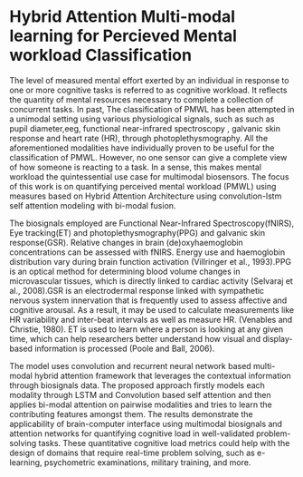 # Hybrid Attention Multi-modal learning for Percieved Mental workload Classification
The level of measured mental effort exerted by an individual in response to one or more cognitive tasks is referred to as cognitive workload. It reflects the quantity of mental resources necessary to complete a collection of concurrent tasks.
In past, The classification of PMWL has been attempted in a unimodal setting using various physiological signals, such as such as pupil diameter,eeg, functional near-infrared spectroscopy , galvanic skin response  and heart rate (HR), through photoplethysmography. All the aforementioned modalities have individually proven to be useful for the classification of PMWL. However,  no one sensor can give a complete view of how someone is reacting to a task. In a sense, this makes mental workload the quintessential use case for multimodal biosensors. The focus of this work is on quantifying perceived mental workload (PMWL) using measures based on Hybrid Attention Architecture using convolution-lstm self attention modeling with bi-modal fusion.

The biosignals employed are Functional Near-Infrared Spectroscopy(fNIRS), Eye tracking(ET) and photoplethysmography(PPG) and galvanic skin response(GSR). Relative changes in brain (de)oxyhaemoglobin concentrations can be assessed with fNIRS. Energy use and haemoglobin distribution vary during brain function activation (Villringer et al., 1993).PPG is an optical method for determining blood volume changes in microvascular tissues, which is directly linked to cardiac activity (Selvaraj et al., 2008).GSR is an electrodermal response linked with sympathetic nervous system innervation that is frequently used to assess affective and cognitive arousal. As a result, it may be used to calculate measurements like HR variability and inter-beat intervals as well as measure HR. (Venables and Christie, 1980). ET is used to learn where a person is looking at any given time, which can help researchers better understand how visual and display-based information is processed (Poole and Ball, 2006). 
 
The model uses convolution and recurrent neural network based multi-modal hybrid attention framework that leverages the contextual information through biosignals data. The proposed approach firstly models each modality through LSTM and Convolution based self attention and then applies bi-modal attention on pairwise modalities and tries to learn the contributing features amongst them.
The results demonstrate the applicability of brain-computer interface using multimodal biosignals  and  attention networks for quantifying cognitive load in well-validated problem-solving tasks. These quantitative cognitive load metrics could help with the design of domains that require real-time problem solving, such as e-learning, psychometric examinations, military training, and more.
